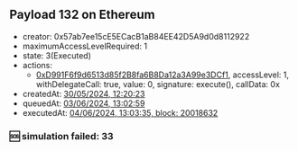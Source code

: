 ## Payload 132 on Ethereum

- creator: 0x57ab7ee15cE5ECacB1aB84EE42D5A9d0d8112922
- maximumAccessLevelRequired: 1
- state: 3(Executed)
- actions:
  - [0xD991F6f9d6513d85f2B8fa6B8Da12a3A99e3DCf1](https://etherscan.io/tx/0xD991F6f9d6513d85f2B8fa6B8Da12a3A99e3DCf1), accessLevel: 1, withDelegateCall: true, value: 0, signature: execute(), callData: 0x
- createdAt: [30/05/2024, 12:20:23](https://etherscan.io/tx/0x4509c63dbcbfa8babd93d38b770859c3e66b9a01f47b201ea301f3a7f068edd5)
- queuedAt: [03/06/2024, 13:02:59](https://etherscan.io/tx/0x5c2c9e629c49eb4489a0232edde2a4e32db7f59297e144af410c2b1c9906b503)
- executedAt: [04/06/2024, 13:03:35, block: 20018632](https://etherscan.io/tx/0x55fcf48eabae87ee30b680ae3b52beeea60be26fef213fa4cd081df108f71f4c)

### :sos: simulation failed: 33
